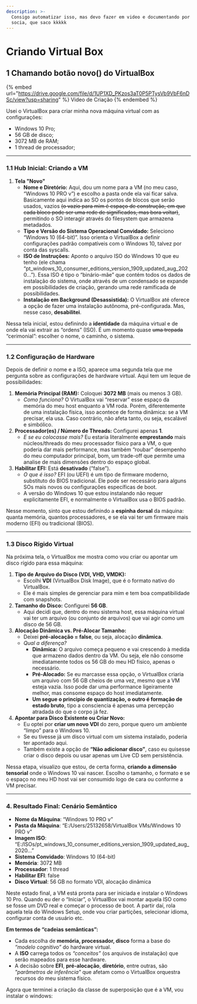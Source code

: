 ```yaml
---
description: >-
  Consigo automatizar isso, mas devo fazer em video e documentando por convenção
  socia, que saco kkkkk
---
```


# Criando Virtual Box

## 1 Chamando botão novo() do VirtualBox

{% embed url="https://drive.google.com/file/d/1UP1XD_PKzos3aT0P5PTysVb9VbF6nDSc/view?usp=sharing" %}
Video de Criação
{% endembed %}



Usei o VirtualBox para criar minha nova máquina virtual com as configurações:

* Windows 10 Pro;&#x20;
* 56 GB de disco;&#x20;
* 3072 MB de RAM;
* 1 thread de processador;

***

### **1.1 Hub Inicial: Criando a VM**

1. **Tela "Novo"**
   * **Nome e Diretório:** Aqui, dou um nome para a VM (no meu caso, “Windows 10 PRO v”) e escolho a pasta onde ela vai ficar salva. Basicamente aqui indica ao SO os pontos de blocos que serão usados, vazios ~~(o vazio para mim é espaço de construção, em que cada bloco pode ser uma rede de significados, mas bora voltar)~~, permitindo o SO interagir através do filesystem que armazena metadados.
   * **Tipo e Versão do Sistema Operacional Convidado:** Seleciono “Windows 10 (64-bit)”. Isso orienta o VirtualBox a definir configurações padrão compatíveis com o Windows 10, talvez por conta das syscalls.
   * **ISO de Instruções:** Aponto o arquivo ISO do Windows 10 que eu tenho (ele chama “pt\_windows\_10\_consumer\_editions\_version\_1909\_updated\_aug\_2020...”). Essa ISO é tipo o “binário-mãe” que contém todos os dados de instalação do sistema, onde através de um condensado se expande em possibilidades de criação, gerando uma rede ramificada de possibilidades.
   * **Instalação em Background (Desassistida):** O VirtualBox até oferece a opção de fazer uma instalação autônoma, pré-configurada. Mas, nesse caso, **desabilitei**.

Nessa tela inicial, estou definindo a **identidade** da máquina virtual e de onde ela vai extrair as “ordens” (ISO). É um momento quase ~~uma trepada~~ “cerimonial”: escolher o nome, o caminho, o sistema.

***

### **1.2 Configuração de Hardware**

Depois de definir o nome e a ISO, aparece uma segunda tela que me pergunta sobre as configurações de hardware virtual. Aqui tem um leque de possibilidades:

1. **Memória Principal (RAM):** Coloquei **3072 MB** (mais ou menos 3 GB).
   * _Como funciona?_ O VirtualBox vai “reservar” esse espaço da memória do meu host enquanto a VM roda. Porém, diferentemente de uma instalação física, isso acontece de forma dinâmica: se a VM precisar, ela usa. Caso contrário, não afeta tanto, ou seja, escalável e simbólico.
2. **Processador(es) / Número de Threads:** Configurei apenas **1**.
   * _E se eu colocasse mais?_ Eu estaria literalmente **emprestando** mais núcleos/threads do meu processador físico para a VM, o que poderia dar mais performance, mas também “roubar” desempenho do meu computador principal, bom, um trade-off que permite uma analise de mais dimensões dentro do espaço global.
3. **Habilitar EFI:** Está **desativado** (“false”).
   * _O que é isso?_ EFI (ou UEFI) é um tipo de firmware moderno, substituto do BIOS tradicional. Ele pode ser necessário para alguns SOs mais novos ou configurações específicas de boot.
   * A versão do Windows 10 que estou instalando não requer explicitamente EFI, e normalmente o VirtualBox usa o BIOS padrão.

Nesse momento, sinto que estou definindo a **espinha dorsal** da máquina: quanta memória, quantos processadores, e se ela vai ter um firmware mais moderno (EFI) ou tradicional (BIOS).

***

### **1.3 Disco Rígido Virtual**

Na próxima tela, o VirtualBox me mostra como vou criar ou apontar um disco rígido para essa máquina:

1. **Tipo de Arquivo do Disco (VDI, VHD, VMDK):**
   * Escolhi **VDI** (VirtualBox Disk Image), que é o formato nativo do VirtualBox.
   * Ele é mais simples de gerenciar para mim e tem boa compatibilidade com snapshots.
2. **Tamanho do Disco:** Configurei **56 GB**.
   * Aqui decidi que, dentro do meu sistema host, essa máquina virtual vai ter um arquivo (ou conjunto de arquivos) que vai agir como um disco de 56 GB.
3. **Alocação Dinâmica vs. Pré-Alocar Tamanho:**
   * Deixei **pré-alocação = false**, ou seja, alocação **dinâmica**.
   * _Qual a diferença?_
     * **Dinâmica:** O arquivo começa pequeno e vai crescendo à medida que armazeno dados dentro da VM. Ou seja, ele não consome imediatamente todos os 56 GB do meu HD físico, apenas o necessário.
     * **Pré-Alocado:** Se eu marcasse essa opção, o VirtualBox criaria um arquivo com 56 GB cheios de uma vez, mesmo que a VM esteja vazia. Isso pode dar uma performance ligeiramente melhor, mas consome espaço do host imediatamente.
     * **Um segue o principio de quantização, o outro é formação de estado bruto**, tipo a consciencia é apenas uma percepção atradada do que o corpo já fez.
4. **Apontar para Disco Existente ou Criar Novo:**
   * Eu optei por **criar um novo VDI** do zero, porque quero um ambiente “limpo” para o Windows 10.
   * Se eu tivesse já um disco virtual com um sistema instalado, poderia ter apontado aqui.
   * Também existe a opção de **“Não adicionar disco”**, caso eu quisesse criar o disco depois ou usar apenas um Live CD sem persistência.

Nessa etapa, visualizo que estou, de certa forma, **criando a dimensão tensorial** onde o Windows 10 vai nascer. Escolho o tamanho, o formato e se o espaço no meu HD host vai ser consumido logo de cara ou conforme a VM precisar.

***

### **4. Resultado Final: Cenário Semântico**

* **Nome da Máquina**: “Windows 10 PRO v”
* **Pasta da Máquina**: “E:/Users/25132658/VirtualBox VMs/Windows 10 PRO v”
* **Imagem ISO**: “E:/ISOs/pt\_windows\_10\_consumer\_editions\_version\_1909\_updated\_aug\_2020...”
* **Sistema Convidado**: Windows 10 (64-bit)
* **Memória**: 3072 MB
* **Processador**: 1 thread
* **Habilitar EFI**: false
* **Disco Virtual**: 56 GB no formato VDI, alocação dinâmica

Neste estado final, a VM está pronta para ser iniciada e instalar o Windows 10 Pro. Quando eu der o “Iniciar”, o VirtualBox vai montar aquela ISO como se fosse um DVD real e começar o processo de boot. A partir daí, rola aquela tela do Windows Setup, onde vou criar partições, selecionar idioma, configurar conta de usuário etc.

**Em termos de “cadeias semânticas”:**

* Cada escolha de **memória, processador, disco** forma a base do _“modelo cognitivo”_ do hardware virtual.
* A **ISO** carrega todos os _“conceitos”_ (os arquivos de instalação) que serão mapeados para esse hardware.
* A decisão sobre **EFI**, **pré-alocação**, **diretório**, entre outras, são _"parâmetros de inferência"_ que afetam como o VirtualBox orquestra recursos do meu sistema físico.

Agora que terminei a criação da classe de superposição que é a VM, vou instalar o windows:
